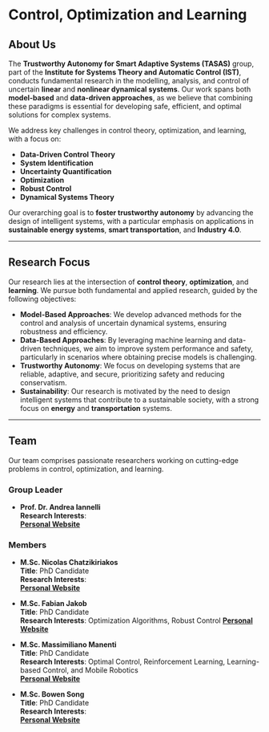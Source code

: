 # Control, Optimization and Learning

## About Us
The **Trustworthy Autonomy for Smart Adaptive Systems (TASAS)** group, part of the **Institute for Systems Theory and Automatic Control (IST)**, conducts fundamental research in the modelling, analysis, and control of uncertain **linear** and **nonlinear dynamical systems**. Our work spans both **model-based** and **data-driven approaches**, as we believe that combining these paradigms is essential for developing safe, efficient, and optimal solutions for complex systems.

We address key challenges in control theory, optimization, and learning, with a focus on:
- **Data-Driven Control Theory**
- **System Identification**
- **Uncertainty Quantification**
- **Optimization**
- **Robust Control**
- **Dynamical Systems Theory**

Our overarching goal is to **foster trustworthy autonomy** by advancing the design of intelligent systems, with a particular emphasis on applications in **sustainable energy systems**, **smart transportation**, and **Industry 4.0**.

---

## Research Focus
Our research lies at the intersection of **control theory**, **optimization**, and **learning**. We pursue both fundamental and applied research, guided by the following objectives:

- **Model-Based Approaches**: We develop advanced methods for the control and analysis of uncertain dynamical systems, ensuring robustness and efficiency.
- **Data-Based Approaches**: By leveraging machine learning and data-driven techniques, we aim to improve system performance and safety, particularly in scenarios where obtaining precise models is challenging.
- **Trustworthy Autonomy**: We focus on developing systems that are reliable, adaptive, and secure, prioritizing safety and reducing conservatism.
- **Sustainability**: Our research is motivated by the need to design intelligent systems that contribute to a sustainable society, with a strong focus on **energy** and **transportation** systems.

---

## Team
Our team comprises passionate researchers working on cutting-edge problems in control, optimization, and learning.

### Group Leader
- **Prof. Dr. Andrea Iannelli**  
   **Research Interests**:  
   **[Personal Website](https://andreaian.github.io/index.html)**  

### Members
- **M.Sc. Nicolas Chatzikiriakos**    
   **Title**: PhD Candidate  
   **Research Interests**:  
   **[Personal Website](https://www.ist.uni-stuttgart.de/institute/team/Chatzikiriakos/)**

- **M.Sc. Fabian Jakob**  
   **Title**: PhD Candidate  
   **Research Interests**: Optimization Algorithms, Robust Control
   **[Personal Website](https://www.ist.uni-stuttgart.de/institute/team/Jakob-00004/)**

- **M.Sc. Massimiliano Manenti**  
   **Title**: PhD Candidate   
   **Research Interests**: Optimal Control, Reinforcement Learning, Learning-based Control, and Mobile Robotics  
   **[Personal Website](https://www.ist.uni-stuttgart.de/institute/team/Manenti/)**

- **M.Sc. Bowen Song**  
     **Title**: PhD Candidate  
     **Research Interests**:  
     **[Personal Website](https://www.ist.uni-stuttgart.de/institute/team/Song-00001/)**





    
